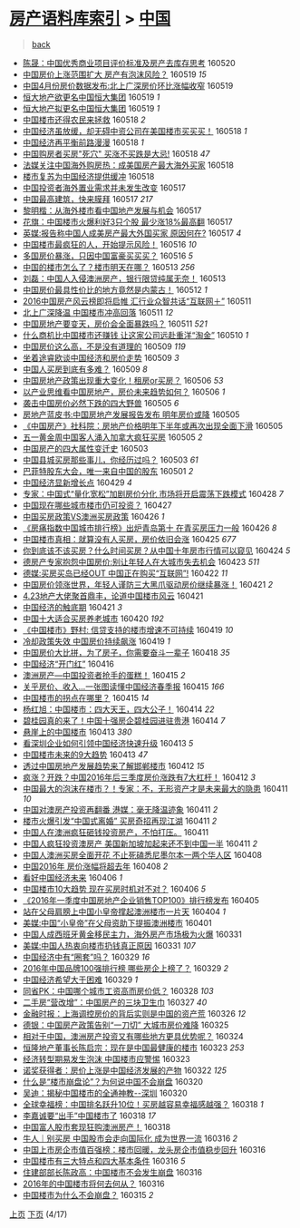 [房产语料库索引](../../README.md)  > [中国](中国.md)
====
> [back](../README.md)

- [陈晟：中国优秀商业项目评价标准及房产去库存思考](http://jkwz.applinzi.com/ittc/6834222021562860548.html#%E9%99%88%E6%99%9F%EF%BC%9A%E4%B8%AD%E5%9B%BD%E4%BC%98%E7%A7%80%E5%95%86%E4%B8%9A%E9%A1%B9%E7%9B%AE%E8%AF%84%E4%BB%B7%E6%A0%87%E5%87%86%E5%8F%8A%E6%88%BF%E4%BA%A7%E5%8E%BB%E5%BA%93%E5%AD%98%E6%80%9D%E8%80%83) 160520  
- [中国房价上涨范围扩大 房产有泡沫风险？](http://jkwz.applinzi.com/ittc/6833923563316577285.html#%E4%B8%AD%E5%9B%BD%E6%88%BF%E4%BB%B7%E4%B8%8A%E6%B6%A8%E8%8C%83%E5%9B%B4%E6%89%A9%E5%A4%A7+%E6%88%BF%E4%BA%A7%E6%9C%89%E6%B3%A1%E6%B2%AB%E9%A3%8E%E9%99%A9%EF%BC%9F) 160519 *15* 
- [中国4月份房价数据发布:北上广深房价环比涨幅收窄](http://jkwz.applinzi.com/ittc/6833818844623537156.html#%E4%B8%AD%E5%9B%BD4%E6%9C%88%E4%BB%BD%E6%88%BF%E4%BB%B7%E6%95%B0%E6%8D%AE%E5%8F%91%E5%B8%83%3A%E5%8C%97%E4%B8%8A%E5%B9%BF%E6%B7%B1%E6%88%BF%E4%BB%B7%E7%8E%AF%E6%AF%94%E6%B6%A8%E5%B9%85%E6%94%B6%E7%AA%84) 160519  
- [恒大地产欲更名中国恒大集团](http://jkwz.applinzi.com/ittc/6833749447712179204.html#%E6%81%92%E5%A4%A7%E5%9C%B0%E4%BA%A7%E6%AC%B2%E6%9B%B4%E5%90%8D%E4%B8%AD%E5%9B%BD%E6%81%92%E5%A4%A7%E9%9B%86%E5%9B%A2) 160519 *1* 
- [恒大地产拟更名中国恒大集团](http://jkwz.applinzi.com/ittc/6833733081370199044.html#%E6%81%92%E5%A4%A7%E5%9C%B0%E4%BA%A7%E6%8B%9F%E6%9B%B4%E5%90%8D%E4%B8%AD%E5%9B%BD%E6%81%92%E5%A4%A7%E9%9B%86%E5%9B%A2) 160519 *1* 
- [中国楼市还得农民来拯救](http://jkwz.applinzi.com/ittc/6833691991086744580.html#%E4%B8%AD%E5%9B%BD%E6%A5%BC%E5%B8%82%E8%BF%98%E5%BE%97%E5%86%9C%E6%B0%91%E6%9D%A5%E6%8B%AF%E6%95%91) 160518 *2* 
- [中国经济虽放缓，却无碍中资公司在美国楼市买买买！](http://jkwz.applinzi.com/ittc/6833580658198578181.html#%E4%B8%AD%E5%9B%BD%E7%BB%8F%E6%B5%8E%E8%99%BD%E6%94%BE%E7%BC%93%EF%BC%8C%E5%8D%B4%E6%97%A0%E7%A2%8D%E4%B8%AD%E8%B5%84%E5%85%AC%E5%8F%B8%E5%9C%A8%E7%BE%8E%E5%9B%BD%E6%A5%BC%E5%B8%82%E4%B9%B0%E4%B9%B0%E4%B9%B0%EF%BC%81) 160518 *1* 
- [中国经济再平衡前路漫漫](http://jkwz.applinzi.com/ittc/6833571775946163205.html#%E4%B8%AD%E5%9B%BD%E7%BB%8F%E6%B5%8E%E5%86%8D%E5%B9%B3%E8%A1%A1%E5%89%8D%E8%B7%AF%E6%BC%AB%E6%BC%AB) 160518 *1* 
- [中国购房者买房&quot;死穴&quot; 买涨不买跌是大忌!](http://jkwz.applinzi.com/ittc/6833484424377009157.html#%E4%B8%AD%E5%9B%BD%E8%B4%AD%E6%88%BF%E8%80%85%E4%B9%B0%E6%88%BF%26quot%3B%E6%AD%BB%E7%A9%B4%26quot%3B+%E4%B9%B0%E6%B6%A8%E4%B8%8D%E4%B9%B0%E8%B7%8C%E6%98%AF%E5%A4%A7%E5%BF%8C%21) 160518 *47* 
- [法媒关注中国海外购房热：成美国房产最大海外买家](http://jkwz.applinzi.com/ittc/6833483277494912005.html#%E6%B3%95%E5%AA%92%E5%85%B3%E6%B3%A8%E4%B8%AD%E5%9B%BD%E6%B5%B7%E5%A4%96%E8%B4%AD%E6%88%BF%E7%83%AD%EF%BC%9A%E6%88%90%E7%BE%8E%E5%9B%BD%E6%88%BF%E4%BA%A7%E6%9C%80%E5%A4%A7%E6%B5%B7%E5%A4%96%E4%B9%B0%E5%AE%B6) 160518  
- [楼市复苏为中国经济提供缓冲](http://jkwz.applinzi.com/ittc/6833454515562742788.html#%E6%A5%BC%E5%B8%82%E5%A4%8D%E8%8B%8F%E4%B8%BA%E4%B8%AD%E5%9B%BD%E7%BB%8F%E6%B5%8E%E6%8F%90%E4%BE%9B%E7%BC%93%E5%86%B2) 160518  
- [中国投资者海外置业需求并未发生改变](http://jkwz.applinzi.com/ittc/6833220682275881988.html#%E4%B8%AD%E5%9B%BD%E6%8A%95%E8%B5%84%E8%80%85%E6%B5%B7%E5%A4%96%E7%BD%AE%E4%B8%9A%E9%9C%80%E6%B1%82%E5%B9%B6%E6%9C%AA%E5%8F%91%E7%94%9F%E6%94%B9%E5%8F%98) 160517  
- [中国最高建筑，快来膜拜](http://jkwz.applinzi.com/ittc/6833199773091628036.html#%E4%B8%AD%E5%9B%BD%E6%9C%80%E9%AB%98%E5%BB%BA%E7%AD%91%EF%BC%8C%E5%BF%AB%E6%9D%A5%E8%86%9C%E6%8B%9C) 160517 *217* 
- [黎明楷：从海外楼市看中国地产发展与机会](http://jkwz.applinzi.com/ittc/6833161295272346628.html#%E9%BB%8E%E6%98%8E%E6%A5%B7%EF%BC%9A%E4%BB%8E%E6%B5%B7%E5%A4%96%E6%A5%BC%E5%B8%82%E7%9C%8B%E4%B8%AD%E5%9B%BD%E5%9C%B0%E4%BA%A7%E5%8F%91%E5%B1%95%E4%B8%8E%E6%9C%BA%E4%BC%9A) 160517  
- [花旗：中国楼市火爆利好3只个股 最少涨18%最高翻](http://jkwz.applinzi.com/ittc/6833149454353695749.html#%E8%8A%B1%E6%97%97%EF%BC%9A%E4%B8%AD%E5%9B%BD%E6%A5%BC%E5%B8%82%E7%81%AB%E7%88%86%E5%88%A9%E5%A5%BD3%E5%8F%AA%E4%B8%AA%E8%82%A1+%E6%9C%80%E5%B0%91%E6%B6%A818%25%E6%9C%80%E9%AB%98%E7%BF%BB) 160517  
- [英媒:报告称中国人成美房产最大外国买家 原因何在?](http://jkwz.applinzi.com/ittc/6833015964870116356.html#%E8%8B%B1%E5%AA%92%3A%E6%8A%A5%E5%91%8A%E7%A7%B0%E4%B8%AD%E5%9B%BD%E4%BA%BA%E6%88%90%E7%BE%8E%E6%88%BF%E4%BA%A7%E6%9C%80%E5%A4%A7%E5%A4%96%E5%9B%BD%E4%B9%B0%E5%AE%B6+%E5%8E%9F%E5%9B%A0%E4%BD%95%E5%9C%A8%3F) 160517 *4* 
- [中国楼市最疯狂的人，开始提示风险！](http://jkwz.applinzi.com/ittc/6832902280286045188.html#%E4%B8%AD%E5%9B%BD%E6%A5%BC%E5%B8%82%E6%9C%80%E7%96%AF%E7%8B%82%E7%9A%84%E4%BA%BA%EF%BC%8C%E5%BC%80%E5%A7%8B%E6%8F%90%E7%A4%BA%E9%A3%8E%E9%99%A9%EF%BC%81) 160516 *10* 
- [多国房价暴涨，只因中国富豪买买买？](http://jkwz.applinzi.com/ittc/6832879544490787845.html#%E5%A4%9A%E5%9B%BD%E6%88%BF%E4%BB%B7%E6%9A%B4%E6%B6%A8%EF%BC%8C%E5%8F%AA%E5%9B%A0%E4%B8%AD%E5%9B%BD%E5%AF%8C%E8%B1%AA%E4%B9%B0%E4%B9%B0%E4%B9%B0%EF%BC%9F) 160516 *5* 
- [中国的楼市怎么了？楼市明天在哪？](http://jkwz.applinzi.com/ittc/6831647158969041925.html#%E4%B8%AD%E5%9B%BD%E7%9A%84%E6%A5%BC%E5%B8%82%E6%80%8E%E4%B9%88%E4%BA%86%EF%BC%9F%E6%A5%BC%E5%B8%82%E6%98%8E%E5%A4%A9%E5%9C%A8%E5%93%AA%EF%BC%9F) 160513 *256* 
- [刘磊：中国人入侵澳洲房产，银行限贷纯属无奈！](http://jkwz.applinzi.com/ittc/6831641502299980804.html#%E5%88%98%E7%A3%8A%EF%BC%9A%E4%B8%AD%E5%9B%BD%E4%BA%BA%E5%85%A5%E4%BE%B5%E6%BE%B3%E6%B4%B2%E6%88%BF%E4%BA%A7%EF%BC%8C%E9%93%B6%E8%A1%8C%E9%99%90%E8%B4%B7%E7%BA%AF%E5%B1%9E%E6%97%A0%E5%A5%88%EF%BC%81) 160513  
- [中国房价最具性价比的地方竟然是内蒙古！](http://jkwz.applinzi.com/ittc/6831375098711639045.html#%E4%B8%AD%E5%9B%BD%E6%88%BF%E4%BB%B7%E6%9C%80%E5%85%B7%E6%80%A7%E4%BB%B7%E6%AF%94%E7%9A%84%E5%9C%B0%E6%96%B9%E7%AB%9F%E7%84%B6%E6%98%AF%E5%86%85%E8%92%99%E5%8F%A4%EF%BC%81) 160512 *1* 
- [2016中国房产风云榜即将启帷 汇行业众智共话“互联网＋”](http://jkwz.applinzi.com/ittc/6831029279504483333.html#2016%E4%B8%AD%E5%9B%BD%E6%88%BF%E4%BA%A7%E9%A3%8E%E4%BA%91%E6%A6%9C%E5%8D%B3%E5%B0%86%E5%90%AF%E5%B8%B7+%E6%B1%87%E8%A1%8C%E4%B8%9A%E4%BC%97%E6%99%BA%E5%85%B1%E8%AF%9D%E2%80%9C%E4%BA%92%E8%81%94%E7%BD%91%EF%BC%8B%E2%80%9D) 160511  
- [北上广深降温 中国楼市冲高回落](http://jkwz.applinzi.com/ittc/6830982383926772741.html#%E5%8C%97%E4%B8%8A%E5%B9%BF%E6%B7%B1%E9%99%8D%E6%B8%A9+%E4%B8%AD%E5%9B%BD%E6%A5%BC%E5%B8%82%E5%86%B2%E9%AB%98%E5%9B%9E%E8%90%BD) 160511 *12* 
- [中国房地产要变天，房价会全面暴跌吗？](http://jkwz.applinzi.com/ittc/6830880215337010181.html#%E4%B8%AD%E5%9B%BD%E6%88%BF%E5%9C%B0%E4%BA%A7%E8%A6%81%E5%8F%98%E5%A4%A9%EF%BC%8C%E6%88%BF%E4%BB%B7%E4%BC%9A%E5%85%A8%E9%9D%A2%E6%9A%B4%E8%B7%8C%E5%90%97%EF%BC%9F) 160511 *521* 
- [什么商机比中国楼市还赚钱 让这家公司远赴重洋“淘金”](http://jkwz.applinzi.com/ittc/6830528202778608644.html#%E4%BB%80%E4%B9%88%E5%95%86%E6%9C%BA%E6%AF%94%E4%B8%AD%E5%9B%BD%E6%A5%BC%E5%B8%82%E8%BF%98%E8%B5%9A%E9%92%B1+%E8%AE%A9%E8%BF%99%E5%AE%B6%E5%85%AC%E5%8F%B8%E8%BF%9C%E8%B5%B4%E9%87%8D%E6%B4%8B%E2%80%9C%E6%B7%98%E9%87%91%E2%80%9D) 160510 *1* 
- [中国房价这么高，不是没有道理的](http://jkwz.applinzi.com/ittc/6830335974269518853.html#%E4%B8%AD%E5%9B%BD%E6%88%BF%E4%BB%B7%E8%BF%99%E4%B9%88%E9%AB%98%EF%BC%8C%E4%B8%8D%E6%98%AF%E6%B2%A1%E6%9C%89%E9%81%93%E7%90%86%E7%9A%84) 160509 *119* 
- [坐着途睿欧谈中国经济和房价走势](http://jkwz.applinzi.com/ittc/6830293909682783237.html#%E5%9D%90%E7%9D%80%E9%80%94%E7%9D%BF%E6%AC%A7%E8%B0%88%E4%B8%AD%E5%9B%BD%E7%BB%8F%E6%B5%8E%E5%92%8C%E6%88%BF%E4%BB%B7%E8%B5%B0%E5%8A%BF) 160509 *3* 
- [中国人买房到底有多难？](http://jkwz.applinzi.com/ittc/6830271677040428036.html#%E4%B8%AD%E5%9B%BD%E4%BA%BA%E4%B9%B0%E6%88%BF%E5%88%B0%E5%BA%95%E6%9C%89%E5%A4%9A%E9%9A%BE%EF%BC%9F) 160509 *8* 
- [中国房地产政策出现重大变化！租房or买房？](http://jkwz.applinzi.com/ittc/6829144779480630277.html#%E4%B8%AD%E5%9B%BD%E6%88%BF%E5%9C%B0%E4%BA%A7%E6%94%BF%E7%AD%96%E5%87%BA%E7%8E%B0%E9%87%8D%E5%A4%A7%E5%8F%98%E5%8C%96%EF%BC%81%E7%A7%9F%E6%88%BFor%E4%B9%B0%E6%88%BF%EF%BC%9F) 160506 *53* 
- [以产业思维看中国房地产，房价未来趋势如何？](http://jkwz.applinzi.com/ittc/6829062803927073796.html#%E4%BB%A5%E4%BA%A7%E4%B8%9A%E6%80%9D%E7%BB%B4%E7%9C%8B%E4%B8%AD%E5%9B%BD%E6%88%BF%E5%9C%B0%E4%BA%A7%EF%BC%8C%E6%88%BF%E4%BB%B7%E6%9C%AA%E6%9D%A5%E8%B6%8B%E5%8A%BF%E5%A6%82%E4%BD%95%EF%BC%9F) 160506 *1* 
- [袭击中国房价必然下跌的四大野兽](http://jkwz.applinzi.com/ittc/6828788996968563717.html#%E8%A2%AD%E5%87%BB%E4%B8%AD%E5%9B%BD%E6%88%BF%E4%BB%B7%E5%BF%85%E7%84%B6%E4%B8%8B%E8%B7%8C%E7%9A%84%E5%9B%9B%E5%A4%A7%E9%87%8E%E5%85%BD) 160505 *6* 
- [房地产蓝皮书:中国房地产发展报告发布 明年房价或降](http://jkwz.applinzi.com/ittc/6828725166909424645.html#%E6%88%BF%E5%9C%B0%E4%BA%A7%E8%93%9D%E7%9A%AE%E4%B9%A6%3A%E4%B8%AD%E5%9B%BD%E6%88%BF%E5%9C%B0%E4%BA%A7%E5%8F%91%E5%B1%95%E6%8A%A5%E5%91%8A%E5%8F%91%E5%B8%83+%E6%98%8E%E5%B9%B4%E6%88%BF%E4%BB%B7%E6%88%96%E9%99%8D) 160505  
- [《中国房产》社科院：房地产价格明年下半年或再次出现全面下滑](http://jkwz.applinzi.com/ittc/6828692074295460869.html#%E3%80%8A%E4%B8%AD%E5%9B%BD%E6%88%BF%E4%BA%A7%E3%80%8B%E7%A4%BE%E7%A7%91%E9%99%A2%EF%BC%9A%E6%88%BF%E5%9C%B0%E4%BA%A7%E4%BB%B7%E6%A0%BC%E6%98%8E%E5%B9%B4%E4%B8%8B%E5%8D%8A%E5%B9%B4%E6%88%96%E5%86%8D%E6%AC%A1%E5%87%BA%E7%8E%B0%E5%85%A8%E9%9D%A2%E4%B8%8B%E6%BB%91) 160505  
- [五一黄金周中国客人涌入加拿大疯狂买房](http://jkwz.applinzi.com/ittc/6828668673342309381.html#%E4%BA%94%E4%B8%80%E9%BB%84%E9%87%91%E5%91%A8%E4%B8%AD%E5%9B%BD%E5%AE%A2%E4%BA%BA%E6%B6%8C%E5%85%A5%E5%8A%A0%E6%8B%BF%E5%A4%A7%E7%96%AF%E7%8B%82%E4%B9%B0%E6%88%BF) 160505 *2* 
- [中国房产的四大属性变迁史](http://jkwz.applinzi.com/ittc/6827950086109529093.html#%E4%B8%AD%E5%9B%BD%E6%88%BF%E4%BA%A7%E7%9A%84%E5%9B%9B%E5%A4%A7%E5%B1%9E%E6%80%A7%E5%8F%98%E8%BF%81%E5%8F%B2) 160503  
- [中国县城买房那些事儿，你经历过吗？](http://jkwz.applinzi.com/ittc/6827774135719429124.html#%E4%B8%AD%E5%9B%BD%E5%8E%BF%E5%9F%8E%E4%B9%B0%E6%88%BF%E9%82%A3%E4%BA%9B%E4%BA%8B%E5%84%BF%EF%BC%8C%E4%BD%A0%E7%BB%8F%E5%8E%86%E8%BF%87%E5%90%97%EF%BC%9F) 160503 *61* 
- [巴菲特股东大会，唯一来自中国的股东](http://jkwz.applinzi.com/ittc/6827196896363676676.html#%E5%B7%B4%E8%8F%B2%E7%89%B9%E8%82%A1%E4%B8%9C%E5%A4%A7%E4%BC%9A%EF%BC%8C%E5%94%AF%E4%B8%80%E6%9D%A5%E8%87%AA%E4%B8%AD%E5%9B%BD%E7%9A%84%E8%82%A1%E4%B8%9C) 160501 *2* 
- [中国经济显新增长点](http://jkwz.applinzi.com/ittc/6826576876843566084.html#%E4%B8%AD%E5%9B%BD%E7%BB%8F%E6%B5%8E%E6%98%BE%E6%96%B0%E5%A2%9E%E9%95%BF%E7%82%B9) 160429 *4* 
- [专家：中国式“量化宽松”加剧房价分化 市场将开启震荡下跌模式](http://jkwz.applinzi.com/ittc/6826061564935144452.html#%E4%B8%93%E5%AE%B6%EF%BC%9A%E4%B8%AD%E5%9B%BD%E5%BC%8F%E2%80%9C%E9%87%8F%E5%8C%96%E5%AE%BD%E6%9D%BE%E2%80%9D%E5%8A%A0%E5%89%A7%E6%88%BF%E4%BB%B7%E5%88%86%E5%8C%96+%E5%B8%82%E5%9C%BA%E5%B0%86%E5%BC%80%E5%90%AF%E9%9C%87%E8%8D%A1%E4%B8%8B%E8%B7%8C%E6%A8%A1%E5%BC%8F) 160428 *7* 
- [中国现在哪些城市楼市仍可投资？](http://jkwz.applinzi.com/ittc/6825827574802285572.html#%E4%B8%AD%E5%9B%BD%E7%8E%B0%E5%9C%A8%E5%93%AA%E4%BA%9B%E5%9F%8E%E5%B8%82%E6%A5%BC%E5%B8%82%E4%BB%8D%E5%8F%AF%E6%8A%95%E8%B5%84%EF%BC%9F) 160427  
- [中国买房政策VS澳洲买房政策](http://jkwz.applinzi.com/ittc/6825388176797336580.html#%E4%B8%AD%E5%9B%BD%E4%B9%B0%E6%88%BF%E6%94%BF%E7%AD%96VS%E6%BE%B3%E6%B4%B2%E4%B9%B0%E6%88%BF%E6%94%BF%E7%AD%96) 160426 *1* 
- [《房痛指数中国城市排行榜》出炉青岛第十 在青买房压力一般](http://jkwz.applinzi.com/ittc/6825299031425025028.html#%E3%80%8A%E6%88%BF%E7%97%9B%E6%8C%87%E6%95%B0%E4%B8%AD%E5%9B%BD%E5%9F%8E%E5%B8%82%E6%8E%92%E8%A1%8C%E6%A6%9C%E3%80%8B%E5%87%BA%E7%82%89%E9%9D%92%E5%B2%9B%E7%AC%AC%E5%8D%81+%E5%9C%A8%E9%9D%92%E4%B9%B0%E6%88%BF%E5%8E%8B%E5%8A%9B%E4%B8%80%E8%88%AC) 160426 *8* 
- [中国楼市真相：就算没有人买房，房价依旧会涨](http://jkwz.applinzi.com/ittc/6823965567153079301.html#%E4%B8%AD%E5%9B%BD%E6%A5%BC%E5%B8%82%E7%9C%9F%E7%9B%B8%EF%BC%9A%E5%B0%B1%E7%AE%97%E6%B2%A1%E6%9C%89%E4%BA%BA%E4%B9%B0%E6%88%BF%EF%BC%8C%E6%88%BF%E4%BB%B7%E4%BE%9D%E6%97%A7%E4%BC%9A%E6%B6%A8) 160425 *677* 
- [你到底该不该买房？什么时间买房？从中国十年房市行情可以窥见](http://jkwz.applinzi.com/ittc/6824760488407598085.html#%E4%BD%A0%E5%88%B0%E5%BA%95%E8%AF%A5%E4%B8%8D%E8%AF%A5%E4%B9%B0%E6%88%BF%EF%BC%9F%E4%BB%80%E4%B9%88%E6%97%B6%E9%97%B4%E4%B9%B0%E6%88%BF%EF%BC%9F%E4%BB%8E%E4%B8%AD%E5%9B%BD%E5%8D%81%E5%B9%B4%E6%88%BF%E5%B8%82%E8%A1%8C%E6%83%85%E5%8F%AF%E4%BB%A5%E7%AA%A5%E8%A7%81) 160424 *5* 
- [德房产专家抱怨中国房价:别让年轻人在大城市失去机会](http://jkwz.applinzi.com/ittc/6824081233411572741.html#%E5%BE%B7%E6%88%BF%E4%BA%A7%E4%B8%93%E5%AE%B6%E6%8A%B1%E6%80%A8%E4%B8%AD%E5%9B%BD%E6%88%BF%E4%BB%B7%3A%E5%88%AB%E8%AE%A9%E5%B9%B4%E8%BD%BB%E4%BA%BA%E5%9C%A8%E5%A4%A7%E5%9F%8E%E5%B8%82%E5%A4%B1%E5%8E%BB%E6%9C%BA%E4%BC%9A) 160423 *511* 
- [德媒:买房买岛已经OUT 中国正在购买“互联网”!](http://jkwz.applinzi.com/ittc/6823804846662501381.html#%E5%BE%B7%E5%AA%92%3A%E4%B9%B0%E6%88%BF%E4%B9%B0%E5%B2%9B%E5%B7%B2%E7%BB%8FOUT+%E4%B8%AD%E5%9B%BD%E6%AD%A3%E5%9C%A8%E8%B4%AD%E4%B9%B0%E2%80%9C%E4%BA%92%E8%81%94%E7%BD%91%E2%80%9D%21) 160422 *11* 
- [中国房价领涨世界，年轻人谨防三大黑爪驱动房价继续暴涨！](http://jkwz.applinzi.com/ittc/6823657857886979077.html#%E4%B8%AD%E5%9B%BD%E6%88%BF%E4%BB%B7%E9%A2%86%E6%B6%A8%E4%B8%96%E7%95%8C%EF%BC%8C%E5%B9%B4%E8%BD%BB%E4%BA%BA%E8%B0%A8%E9%98%B2%E4%B8%89%E5%A4%A7%E9%BB%91%E7%88%AA%E9%A9%B1%E5%8A%A8%E6%88%BF%E4%BB%B7%E7%BB%A7%E7%BB%AD%E6%9A%B4%E6%B6%A8%EF%BC%81) 160421 *2* 
- [4.23地产大佬聚首鼎丰，论道中国楼市风云](http://jkwz.applinzi.com/ittc/6823498382538441733.html#4.23%E5%9C%B0%E4%BA%A7%E5%A4%A7%E4%BD%AC%E8%81%9A%E9%A6%96%E9%BC%8E%E4%B8%B0%EF%BC%8C%E8%AE%BA%E9%81%93%E4%B8%AD%E5%9B%BD%E6%A5%BC%E5%B8%82%E9%A3%8E%E4%BA%91) 160421  
- [中国经济的触底期](http://jkwz.applinzi.com/ittc/6823404299153310724.html#%E4%B8%AD%E5%9B%BD%E7%BB%8F%E6%B5%8E%E7%9A%84%E8%A7%A6%E5%BA%95%E6%9C%9F) 160421 *3* 
- [中国十大适合买房养老城市](http://jkwz.applinzi.com/ittc/6823191363839329285.html#%E4%B8%AD%E5%9B%BD%E5%8D%81%E5%A4%A7%E9%80%82%E5%90%88%E4%B9%B0%E6%88%BF%E5%85%BB%E8%80%81%E5%9F%8E%E5%B8%82) 160420 *192* 
- [《中国楼市》野村: 信贷支持的楼市增速不可持续](http://jkwz.applinzi.com/ittc/6822751856400794628.html#%E3%80%8A%E4%B8%AD%E5%9B%BD%E6%A5%BC%E5%B8%82%E3%80%8B%E9%87%8E%E6%9D%91%3A+%E4%BF%A1%E8%B4%B7%E6%94%AF%E6%8C%81%E7%9A%84%E6%A5%BC%E5%B8%82%E5%A2%9E%E9%80%9F%E4%B8%8D%E5%8F%AF%E6%8C%81%E7%BB%AD) 160419 *10* 
- [冷却政策失效 中国房价持续飙涨](http://jkwz.applinzi.com/ittc/6822584563762988037.html#%E5%86%B7%E5%8D%B4%E6%94%BF%E7%AD%96%E5%A4%B1%E6%95%88+%E4%B8%AD%E5%9B%BD%E6%88%BF%E4%BB%B7%E6%8C%81%E7%BB%AD%E9%A3%99%E6%B6%A8) 160419 *1* 
- [中国房价大比拼，为了房子，你需要奋斗一辈子](http://jkwz.applinzi.com/ittc/6822477448931181572.html#%E4%B8%AD%E5%9B%BD%E6%88%BF%E4%BB%B7%E5%A4%A7%E6%AF%94%E6%8B%BC%EF%BC%8C%E4%B8%BA%E4%BA%86%E6%88%BF%E5%AD%90%EF%BC%8C%E4%BD%A0%E9%9C%80%E8%A6%81%E5%A5%8B%E6%96%97%E4%B8%80%E8%BE%88%E5%AD%90) 160418 *35* 
- [中国经济“开门红”](http://jkwz.applinzi.com/ittc/6821580284415706116.html#%E4%B8%AD%E5%9B%BD%E7%BB%8F%E6%B5%8E%E2%80%9C%E5%BC%80%E9%97%A8%E7%BA%A2%E2%80%9D) 160416  
- [澳洲房产—中国投资者抢手的蛋糕！](http://jkwz.applinzi.com/ittc/6821358476794004485.html#%E6%BE%B3%E6%B4%B2%E6%88%BF%E4%BA%A7%E2%80%94%E4%B8%AD%E5%9B%BD%E6%8A%95%E8%B5%84%E8%80%85%E6%8A%A2%E6%89%8B%E7%9A%84%E8%9B%8B%E7%B3%95%EF%BC%81) 160415 *2* 
- [关乎房价、收入...一张图读懂中国经济春季报](http://jkwz.applinzi.com/ittc/6821315063642063877.html#%E5%85%B3%E4%B9%8E%E6%88%BF%E4%BB%B7%E3%80%81%E6%94%B6%E5%85%A5...%E4%B8%80%E5%BC%A0%E5%9B%BE%E8%AF%BB%E6%87%82%E4%B8%AD%E5%9B%BD%E7%BB%8F%E6%B5%8E%E6%98%A5%E5%AD%A3%E6%8A%A5) 160415 *166* 
- [中国楼市的拐点在哪里？](http://jkwz.applinzi.com/ittc/6821265220315907076.html#%E4%B8%AD%E5%9B%BD%E6%A5%BC%E5%B8%82%E7%9A%84%E6%8B%90%E7%82%B9%E5%9C%A8%E5%93%AA%E9%87%8C%EF%BC%9F) 160415 *14* 
- [杨红旭：中国楼市：四大天王，四大公子！](http://jkwz.applinzi.com/ittc/6821026607728690180.html#%E6%9D%A8%E7%BA%A2%E6%97%AD%EF%BC%9A%E4%B8%AD%E5%9B%BD%E6%A5%BC%E5%B8%82%EF%BC%9A%E5%9B%9B%E5%A4%A7%E5%A4%A9%E7%8E%8B%EF%BC%8C%E5%9B%9B%E5%A4%A7%E5%85%AC%E5%AD%90%EF%BC%81) 160414 *22* 
- [碧桂园真的来了！中国十强房企碧桂园进驻贵港](http://jkwz.applinzi.com/ittc/6820976577965720580.html#%E7%A2%A7%E6%A1%82%E5%9B%AD%E7%9C%9F%E7%9A%84%E6%9D%A5%E4%BA%86%EF%BC%81%E4%B8%AD%E5%9B%BD%E5%8D%81%E5%BC%BA%E6%88%BF%E4%BC%81%E7%A2%A7%E6%A1%82%E5%9B%AD%E8%BF%9B%E9%A9%BB%E8%B4%B5%E6%B8%AF) 160414 *7* 
- [悬崖上的中国楼市](http://jkwz.applinzi.com/ittc/6820621059296330757.html#%E6%82%AC%E5%B4%96%E4%B8%8A%E7%9A%84%E4%B8%AD%E5%9B%BD%E6%A5%BC%E5%B8%82) 160413 *380* 
- [看深圳企业如何引领中国经济快速升级](http://jkwz.applinzi.com/ittc/6820589792718750725.html#%E7%9C%8B%E6%B7%B1%E5%9C%B3%E4%BC%81%E4%B8%9A%E5%A6%82%E4%BD%95%E5%BC%95%E9%A2%86%E4%B8%AD%E5%9B%BD%E7%BB%8F%E6%B5%8E%E5%BF%AB%E9%80%9F%E5%8D%87%E7%BA%A7) 160413 *5* 
- [中国楼市未来的9大趋势](http://jkwz.applinzi.com/ittc/6820553490656920581.html#%E4%B8%AD%E5%9B%BD%E6%A5%BC%E5%B8%82%E6%9C%AA%E6%9D%A5%E7%9A%849%E5%A4%A7%E8%B6%8B%E5%8A%BF) 160413 *47* 
- [透过中国房地产发展趋势来了解邯郸楼市](http://jkwz.applinzi.com/ittc/6820287256078058501.html#%E9%80%8F%E8%BF%87%E4%B8%AD%E5%9B%BD%E6%88%BF%E5%9C%B0%E4%BA%A7%E5%8F%91%E5%B1%95%E8%B6%8B%E5%8A%BF%E6%9D%A5%E4%BA%86%E8%A7%A3%E9%82%AF%E9%83%B8%E6%A5%BC%E5%B8%82) 160412 *15* 
- [疯涨？开跌？中国2016年后三季度房价涨跌有7大杠杆！](http://jkwz.applinzi.com/ittc/6820133834653697029.html#%E7%96%AF%E6%B6%A8%EF%BC%9F%E5%BC%80%E8%B7%8C%EF%BC%9F%E4%B8%AD%E5%9B%BD2016%E5%B9%B4%E5%90%8E%E4%B8%89%E5%AD%A3%E5%BA%A6%E6%88%BF%E4%BB%B7%E6%B6%A8%E8%B7%8C%E6%9C%897%E5%A4%A7%E6%9D%A0%E6%9D%86%EF%BC%81) 160412 *3* 
- [中国最大的泡沫在楼市？！专家：不，无形资产才是未来最大的隐患](http://jkwz.applinzi.com/ittc/6819897453251658757.html#%E4%B8%AD%E5%9B%BD%E6%9C%80%E5%A4%A7%E7%9A%84%E6%B3%A1%E6%B2%AB%E5%9C%A8%E6%A5%BC%E5%B8%82%EF%BC%9F%EF%BC%81%E4%B8%93%E5%AE%B6%EF%BC%9A%E4%B8%8D%EF%BC%8C%E6%97%A0%E5%BD%A2%E8%B5%84%E4%BA%A7%E6%89%8D%E6%98%AF%E6%9C%AA%E6%9D%A5%E6%9C%80%E5%A4%A7%E7%9A%84%E9%9A%90%E6%82%A3) 160411 *10* 
- [中国对澳房产投资再翻番 港媒：毫无降温迹象](http://jkwz.applinzi.com/ittc/6819875463841203205.html#%E4%B8%AD%E5%9B%BD%E5%AF%B9%E6%BE%B3%E6%88%BF%E4%BA%A7%E6%8A%95%E8%B5%84%E5%86%8D%E7%BF%BB%E7%95%AA+%E6%B8%AF%E5%AA%92%EF%BC%9A%E6%AF%AB%E6%97%A0%E9%99%8D%E6%B8%A9%E8%BF%B9%E8%B1%A1) 160411 *2* 
- [楼市火爆引发“中国式离婚” 买房奇招再现江湖](http://jkwz.applinzi.com/ittc/6819872978141447173.html#%E6%A5%BC%E5%B8%82%E7%81%AB%E7%88%86%E5%BC%95%E5%8F%91%E2%80%9C%E4%B8%AD%E5%9B%BD%E5%BC%8F%E7%A6%BB%E5%A9%9A%E2%80%9D+%E4%B9%B0%E6%88%BF%E5%A5%87%E6%8B%9B%E5%86%8D%E7%8E%B0%E6%B1%9F%E6%B9%96) 160411 *2* 
- [中国人在澳洲疯狂砸钱投资房产，不怕打压。](http://jkwz.applinzi.com/ittc/6819849687158752261.html#%E4%B8%AD%E5%9B%BD%E4%BA%BA%E5%9C%A8%E6%BE%B3%E6%B4%B2%E7%96%AF%E7%8B%82%E7%A0%B8%E9%92%B1%E6%8A%95%E8%B5%84%E6%88%BF%E4%BA%A7%EF%BC%8C%E4%B8%8D%E6%80%95%E6%89%93%E5%8E%8B%E3%80%82) 160411  
- [中国人疯狂投资澳房产 美国新加坡加起来还不到中国一半](http://jkwz.applinzi.com/ittc/6819822338329543685.html#%E4%B8%AD%E5%9B%BD%E4%BA%BA%E7%96%AF%E7%8B%82%E6%8A%95%E8%B5%84%E6%BE%B3%E6%88%BF%E4%BA%A7+%E7%BE%8E%E5%9B%BD%E6%96%B0%E5%8A%A0%E5%9D%A1%E5%8A%A0%E8%B5%B7%E6%9D%A5%E8%BF%98%E4%B8%8D%E5%88%B0%E4%B8%AD%E5%9B%BD%E4%B8%80%E5%8D%8A) 160411 *2* 
- [中国人澳洲买房全面开花 不止死磕悉尼墨尔本一两个华人区](http://jkwz.applinzi.com/ittc/6818758295275701253.html#%E4%B8%AD%E5%9B%BD%E4%BA%BA%E6%BE%B3%E6%B4%B2%E4%B9%B0%E6%88%BF%E5%85%A8%E9%9D%A2%E5%BC%80%E8%8A%B1+%E4%B8%8D%E6%AD%A2%E6%AD%BB%E7%A3%95%E6%82%89%E5%B0%BC%E5%A2%A8%E5%B0%94%E6%9C%AC%E4%B8%80%E4%B8%A4%E4%B8%AA%E5%8D%8E%E4%BA%BA%E5%8C%BA) 160408  
- [中国2016年 房价涨幅将超去年](http://jkwz.applinzi.com/ittc/6818583388088697861.html#%E4%B8%AD%E5%9B%BD2016%E5%B9%B4+%E6%88%BF%E4%BB%B7%E6%B6%A8%E5%B9%85%E5%B0%86%E8%B6%85%E5%8E%BB%E5%B9%B4) 160408 *2* 
- [看好中国经济未来](http://jkwz.applinzi.com/ittc/6817921645557580805.html#%E7%9C%8B%E5%A5%BD%E4%B8%AD%E5%9B%BD%E7%BB%8F%E6%B5%8E%E6%9C%AA%E6%9D%A5) 160406 *1* 
- [中国楼市10大趋势 现在买房时机对不对？](http://jkwz.applinzi.com/ittc/6817903097976210436.html#%E4%B8%AD%E5%9B%BD%E6%A5%BC%E5%B8%8210%E5%A4%A7%E8%B6%8B%E5%8A%BF+%E7%8E%B0%E5%9C%A8%E4%B9%B0%E6%88%BF%E6%97%B6%E6%9C%BA%E5%AF%B9%E4%B8%8D%E5%AF%B9%EF%BC%9F) 160406 *5* 
- [《2016年一季度中国房地产企业销售TOP100》排行榜发布](http://jkwz.applinzi.com/ittc/6817532833572586501.html#%E3%80%8A2016%E5%B9%B4%E4%B8%80%E5%AD%A3%E5%BA%A6%E4%B8%AD%E5%9B%BD%E6%88%BF%E5%9C%B0%E4%BA%A7%E4%BC%81%E4%B8%9A%E9%94%80%E5%94%AETOP100%E3%80%8B%E6%8E%92%E8%A1%8C%E6%A6%9C%E5%8F%91%E5%B8%83) 160405  
- [站在父母肩膀上中国小皇帝撑起澳洲楼市一片天](http://jkwz.applinzi.com/ittc/6817145266012423172.html#%E7%AB%99%E5%9C%A8%E7%88%B6%E6%AF%8D%E8%82%A9%E8%86%80%E4%B8%8A%E4%B8%AD%E5%9B%BD%E5%B0%8F%E7%9A%87%E5%B8%9D%E6%92%91%E8%B5%B7%E6%BE%B3%E6%B4%B2%E6%A5%BC%E5%B8%82%E4%B8%80%E7%89%87%E5%A4%A9) 160404 *1* 
- [美媒:中国“小皇帝”在父母资助下提振澳洲楼市](http://jkwz.applinzi.com/ittc/6816010206882300933.html#%E7%BE%8E%E5%AA%92%3A%E4%B8%AD%E5%9B%BD%E2%80%9C%E5%B0%8F%E7%9A%87%E5%B8%9D%E2%80%9D%E5%9C%A8%E7%88%B6%E6%AF%8D%E8%B5%84%E5%8A%A9%E4%B8%8B%E6%8F%90%E6%8C%AF%E6%BE%B3%E6%B4%B2%E6%A5%BC%E5%B8%82) 160401  
- [中国人成西班牙黄金移民主力，海外房产市场极为火爆](http://jkwz.applinzi.com/ittc/6815674063494054916.html#%E4%B8%AD%E5%9B%BD%E4%BA%BA%E6%88%90%E8%A5%BF%E7%8F%AD%E7%89%99%E9%BB%84%E9%87%91%E7%A7%BB%E6%B0%91%E4%B8%BB%E5%8A%9B%EF%BC%8C%E6%B5%B7%E5%A4%96%E6%88%BF%E4%BA%A7%E5%B8%82%E5%9C%BA%E6%9E%81%E4%B8%BA%E7%81%AB%E7%88%86) 160331  
- [美媒:中国人热衷向楼市扔钱真正原因](http://jkwz.applinzi.com/ittc/6815624613782356997.html#%E7%BE%8E%E5%AA%92%3A%E4%B8%AD%E5%9B%BD%E4%BA%BA%E7%83%AD%E8%A1%B7%E5%90%91%E6%A5%BC%E5%B8%82%E6%89%94%E9%92%B1%E7%9C%9F%E6%AD%A3%E5%8E%9F%E5%9B%A0) 160331 *107* 
- [中国经济中有“圈套”吗？](http://jkwz.applinzi.com/ittc/6815063548287779844.html#%E4%B8%AD%E5%9B%BD%E7%BB%8F%E6%B5%8E%E4%B8%AD%E6%9C%89%E2%80%9C%E5%9C%88%E5%A5%97%E2%80%9D%E5%90%97%EF%BC%9F) 160329 *16* 
- [2016年中国品牌100强排行榜 哪些房企上榜了？](http://jkwz.applinzi.com/ittc/6815057292579832837.html#2016%E5%B9%B4%E4%B8%AD%E5%9B%BD%E5%93%81%E7%89%8C100%E5%BC%BA%E6%8E%92%E8%A1%8C%E6%A6%9C+%E5%93%AA%E4%BA%9B%E6%88%BF%E4%BC%81%E4%B8%8A%E6%A6%9C%E4%BA%86%EF%BC%9F) 160329 *2* 
- [中国经济希望大于困难](http://jkwz.applinzi.com/ittc/6814836041672295429.html#%E4%B8%AD%E5%9B%BD%E7%BB%8F%E6%B5%8E%E5%B8%8C%E6%9C%9B%E5%A4%A7%E4%BA%8E%E5%9B%B0%E9%9A%BE) 160329 *1* 
- [同省PK：中国哪个城市工资高而房价低？](http://jkwz.applinzi.com/ittc/6814693775871837188.html#%E5%90%8C%E7%9C%81PK%EF%BC%9A%E4%B8%AD%E5%9B%BD%E5%93%AA%E4%B8%AA%E5%9F%8E%E5%B8%82%E5%B7%A5%E8%B5%84%E9%AB%98%E8%80%8C%E6%88%BF%E4%BB%B7%E4%BD%8E%EF%BC%9F) 160328 *103* 
- [二手房“营改增”：中国房产的三块卫生巾](http://jkwz.applinzi.com/ittc/6814080386669741061.html#%E4%BA%8C%E6%89%8B%E6%88%BF%E2%80%9C%E8%90%A5%E6%94%B9%E5%A2%9E%E2%80%9D%EF%BC%9A%E4%B8%AD%E5%9B%BD%E6%88%BF%E4%BA%A7%E7%9A%84%E4%B8%89%E5%9D%97%E5%8D%AB%E7%94%9F%E5%B7%BE) 160327 *40* 
- [金融时报：上海调控房价的背后实则是中国的资产荒](http://jkwz.applinzi.com/ittc/6813929678209303557.html#%E9%87%91%E8%9E%8D%E6%97%B6%E6%8A%A5%EF%BC%9A%E4%B8%8A%E6%B5%B7%E8%B0%83%E6%8E%A7%E6%88%BF%E4%BB%B7%E7%9A%84%E8%83%8C%E5%90%8E%E5%AE%9E%E5%88%99%E6%98%AF%E4%B8%AD%E5%9B%BD%E7%9A%84%E8%B5%84%E4%BA%A7%E8%8D%92) 160326 *12* 
- [德银：中国房产政策告别“一刀切” 大城市房价难降](http://jkwz.applinzi.com/ittc/6813512619352654852.html#%E5%BE%B7%E9%93%B6%EF%BC%9A%E4%B8%AD%E5%9B%BD%E6%88%BF%E4%BA%A7%E6%94%BF%E7%AD%96%E5%91%8A%E5%88%AB%E2%80%9C%E4%B8%80%E5%88%80%E5%88%87%E2%80%9D+%E5%A4%A7%E5%9F%8E%E5%B8%82%E6%88%BF%E4%BB%B7%E9%9A%BE%E9%99%8D) 160325  
- [相对于中国，澳洲房产投资又有哪些地方更具优势呢？](http://jkwz.applinzi.com/ittc/6813091092752761860.html#%E7%9B%B8%E5%AF%B9%E4%BA%8E%E4%B8%AD%E5%9B%BD%EF%BC%8C%E6%BE%B3%E6%B4%B2%E6%88%BF%E4%BA%A7%E6%8A%95%E8%B5%84%E5%8F%88%E6%9C%89%E5%93%AA%E4%BA%9B%E5%9C%B0%E6%96%B9%E6%9B%B4%E5%85%B7%E4%BC%98%E5%8A%BF%E5%91%A2%EF%BC%9F) 160324  
- [恒隆地产董事长陈启宗：现在是中国最健康的楼市](http://jkwz.applinzi.com/ittc/6812911312753394693.html#%E6%81%92%E9%9A%86%E5%9C%B0%E4%BA%A7%E8%91%A3%E4%BA%8B%E9%95%BF%E9%99%88%E5%90%AF%E5%AE%97%EF%BC%9A%E7%8E%B0%E5%9C%A8%E6%98%AF%E4%B8%AD%E5%9B%BD%E6%9C%80%E5%81%A5%E5%BA%B7%E7%9A%84%E6%A5%BC%E5%B8%82) 160323 *253* 
- [经济转型期易发生泡沫 中国楼市应警惕](http://jkwz.applinzi.com/ittc/6812666126316078085.html#%E7%BB%8F%E6%B5%8E%E8%BD%AC%E5%9E%8B%E6%9C%9F%E6%98%93%E5%8F%91%E7%94%9F%E6%B3%A1%E6%B2%AB+%E4%B8%AD%E5%9B%BD%E6%A5%BC%E5%B8%82%E5%BA%94%E8%AD%A6%E6%83%95) 160323  
- [诺奖获得者：房价上涨是中国经济发展的产物](http://jkwz.applinzi.com/ittc/6812395582173742084.html#%E8%AF%BA%E5%A5%96%E8%8E%B7%E5%BE%97%E8%80%85%EF%BC%9A%E6%88%BF%E4%BB%B7%E4%B8%8A%E6%B6%A8%E6%98%AF%E4%B8%AD%E5%9B%BD%E7%BB%8F%E6%B5%8E%E5%8F%91%E5%B1%95%E7%9A%84%E4%BA%A7%E7%89%A9) 160322 *125* 
- [什么是“楼市崩盘论”？为何说中国不会崩盘](http://jkwz.applinzi.com/ittc/6811770381643809797.html#%E4%BB%80%E4%B9%88%E6%98%AF%E2%80%9C%E6%A5%BC%E5%B8%82%E5%B4%A9%E7%9B%98%E8%AE%BA%E2%80%9D%EF%BC%9F%E4%B8%BA%E4%BD%95%E8%AF%B4%E4%B8%AD%E5%9B%BD%E4%B8%8D%E4%BC%9A%E5%B4%A9%E7%9B%98) 160320  
- [吴迪：揭秘中国楼市的全通神教--深圳](http://jkwz.applinzi.com/ittc/6811729272100094981.html#%E5%90%B4%E8%BF%AA%EF%BC%9A%E6%8F%AD%E7%A7%98%E4%B8%AD%E5%9B%BD%E6%A5%BC%E5%B8%82%E7%9A%84%E5%85%A8%E9%80%9A%E7%A5%9E%E6%95%99--%E6%B7%B1%E5%9C%B3) 160320  
- [全球幸福榜：中国排名跃升10位！买房越容易幸福感越强？](http://jkwz.applinzi.com/ittc/6811012684594021381.html#%E5%85%A8%E7%90%83%E5%B9%B8%E7%A6%8F%E6%A6%9C%EF%BC%9A%E4%B8%AD%E5%9B%BD%E6%8E%92%E5%90%8D%E8%B7%83%E5%8D%8710%E4%BD%8D%EF%BC%81%E4%B9%B0%E6%88%BF%E8%B6%8A%E5%AE%B9%E6%98%93%E5%B9%B8%E7%A6%8F%E6%84%9F%E8%B6%8A%E5%BC%BA%EF%BC%9F) 160318 *1* 
- [李嘉诚要“出手”中国楼市了](http://jkwz.applinzi.com/ittc/6810996522753721349.html#%E6%9D%8E%E5%98%89%E8%AF%9A%E8%A6%81%E2%80%9C%E5%87%BA%E6%89%8B%E2%80%9D%E4%B8%AD%E5%9B%BD%E6%A5%BC%E5%B8%82%E4%BA%86) 160318 *17* 
- [中国富人股市套现狂购澳洲房产！](http://jkwz.applinzi.com/ittc/6810974686900913157.html#%E4%B8%AD%E5%9B%BD%E5%AF%8C%E4%BA%BA%E8%82%A1%E5%B8%82%E5%A5%97%E7%8E%B0%E7%8B%82%E8%B4%AD%E6%BE%B3%E6%B4%B2%E6%88%BF%E4%BA%A7%EF%BC%81) 160318  
- [牛人｜别买房 中国股市会走向国际化 成为世界一流](http://jkwz.applinzi.com/ittc/6810294486659761156.html#%E7%89%9B%E4%BA%BA%EF%BD%9C%E5%88%AB%E4%B9%B0%E6%88%BF+%E4%B8%AD%E5%9B%BD%E8%82%A1%E5%B8%82%E4%BC%9A%E8%B5%B0%E5%90%91%E5%9B%BD%E9%99%85%E5%8C%96+%E6%88%90%E4%B8%BA%E4%B8%96%E7%95%8C%E4%B8%80%E6%B5%81) 160316 *2* 
- [中国上市房企市值百强榜：楼市回暖，龙头房企市值稳步回升](http://jkwz.applinzi.com/ittc/6810184793316656133.html#%E4%B8%AD%E5%9B%BD%E4%B8%8A%E5%B8%82%E6%88%BF%E4%BC%81%E5%B8%82%E5%80%BC%E7%99%BE%E5%BC%BA%E6%A6%9C%EF%BC%9A%E6%A5%BC%E5%B8%82%E5%9B%9E%E6%9A%96%EF%BC%8C%E9%BE%99%E5%A4%B4%E6%88%BF%E4%BC%81%E5%B8%82%E5%80%BC%E7%A8%B3%E6%AD%A5%E5%9B%9E%E5%8D%87) 160316  
- [中国楼市有三大特点和四大基本条件](http://jkwz.applinzi.com/ittc/6810064947069322245.html#%E4%B8%AD%E5%9B%BD%E6%A5%BC%E5%B8%82%E6%9C%89%E4%B8%89%E5%A4%A7%E7%89%B9%E7%82%B9%E5%92%8C%E5%9B%9B%E5%A4%A7%E5%9F%BA%E6%9C%AC%E6%9D%A1%E4%BB%B6) 160316 *5* 
- [住建部部长陈政高：中国楼市不会发生崩盘](http://jkwz.applinzi.com/ittc/6810060297565897733.html#%E4%BD%8F%E5%BB%BA%E9%83%A8%E9%83%A8%E9%95%BF%E9%99%88%E6%94%BF%E9%AB%98%EF%BC%9A%E4%B8%AD%E5%9B%BD%E6%A5%BC%E5%B8%82%E4%B8%8D%E4%BC%9A%E5%8F%91%E7%94%9F%E5%B4%A9%E7%9B%98) 160316  
- [2016年的中国楼市将何去何从？](http://jkwz.applinzi.com/ittc/6810016048619193348.html#2016%E5%B9%B4%E7%9A%84%E4%B8%AD%E5%9B%BD%E6%A5%BC%E5%B8%82%E5%B0%86%E4%BD%95%E5%8E%BB%E4%BD%95%E4%BB%8E%EF%BC%9F) 160316  
- [中国楼市为什么不会崩盘？](http://jkwz.applinzi.com/ittc/6809901508103504901.html#%E4%B8%AD%E5%9B%BD%E6%A5%BC%E5%B8%82%E4%B8%BA%E4%BB%80%E4%B9%88%E4%B8%8D%E4%BC%9A%E5%B4%A9%E7%9B%98%EF%BC%9F) 160315 *2* 


 [上页](中国5.md) [下页](中国3.md)          (4/17)